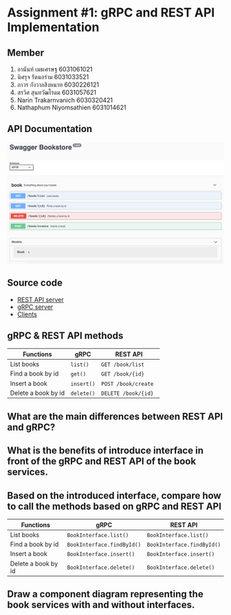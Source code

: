 # Assignment #1: gRPC and REST API Implementation

## Member
1. อานันท์ เมธเศรษฐ 6031061021
2. นิศรุจ รัตนอร่าม 6031033521
3. ถาวร กังวาลสิงหนาท 6030226121
4. สรวิศ สุนทวัฒโรดม 6031057621
5. Narin Trakarnvanich 6030320421
6. Nathaphum Niyomsathien 6031014621

## API Documentation
![Swagger](https://github.com/2110521-2563-1-Software-Architecture/soft-arch-hw-1/raw/master/images/swagger.png)

## Source code
- [REST API server](https://github.com/2110521-2563-1-Software-Architecture/soft-arch-hw-1/tree/master/src)
- [gRPC server](https://github.com/2110521-2563-1-Software-Architecture/soft-arch-hw-1/tree/master/gRPC)
- [Clients](https://github.com/2110521-2563-1-Software-Architecture/soft-arch-hw-1/tree/master/client)

## gRPC & REST API methods

| Functions           | gRPC | REST API |
|---------------------|------|----------|
| List books          | `list()` | `GET /book/list` |
| Find a book by id   | `get()` | `GET /book/{id}` |
| Insert a book       | `insert()` | `POST /book/create` |
| Delete a book by id | `delete()` | `DELETE /book/{id} ` |

## What are the main differences between REST API and gRPC?

## What is the benefits of introduce interface in front of the gRPC and REST API of the book services. 

## Based on the introduced interface, compare how to call the methods based on gRPC and REST API

| Functions           | gRPC | REST API |
|---------------------|------|----------|
| List books          | `BookInterface.list()` | `BookInterface.list()` |
| Find a book by id   | `BookInterface.findById()` | `BookInterface.findById()` |
| Insert a book       | `BookInterface.insert()` | `BookInterface.insert()` |
| Delete a book by id | `BookInterface.delete()` | `BookInterface.delete()` |

## Draw a component diagram representing the book services with and without interfaces. 